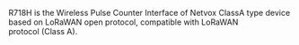 R718H is the Wireless Pulse Counter Interface of Netvox ClassA type device based on LoRaWAN open protocol, compatible with LoRaWAN protocol (Class A).

